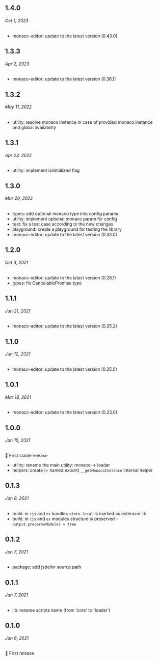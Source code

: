 ## 1.4.0
###### *Oct 1, 2023*

- monaco-editor: update to the latest version (0.43.0)

## 1.3.3
###### *Apr 2, 2023*

- monaco-editor: update to the latest version (0.36.1)

## 1.3.2
###### *May 11, 2022*

- utility: resolve monaco instance in case of provided monaco instance and global availability

## 1.3.1
###### *Apr 23, 2022*

- utility: implement isInitialized flag

## 1.3.0
###### *Mar 20, 2022*

- types: add optional monaco type into config params
- utility: implement optional monaco param for config
- test: fix a test case according to the new changes
- playground: create a playground for testing the library
- monaco-editor: update to the latest version (0.33.0)

## 1.2.0
###### *Oct 3, 2021*

- monaco-editor: update to the latest version (0.28.1)
- types: fix CancelablePromise type

## 1.1.1
###### *Jun 21, 2021*

- monaco-editor: update to the latest version (0.25.2)

## 1.1.0
###### *Jun 12, 2021*

- monaco-editor: update to the latest version (0.25.0)

## 1.0.1
###### *Mar 18, 2021*

- monaco-editor: update to the latest version (0.23.0)

## 1.0.0
###### *Jan 15, 2021*

🎉 First stable release

- utility: rename the main utility: monaco -> loader
- helpers: create (+ named export) `__getMonacoInstance` internal helper

## 0.1.3
###### *Jan 8, 2021*

- build: in `cjs` and `es` bundles `state-local` is marked as externam lib
- build: in `cjs` and `es` modules structure is preserved - `output.preserveModules = true`

## 0.1.2
###### *Jan 7, 2021*

- package: add jsdelivr source path

## 0.1.1
###### *Jan 7, 2021*

- lib: rename scripts name (from 'core' to 'loader')

## 0.1.0
###### *Jan 6, 2021*

🎉 First release
